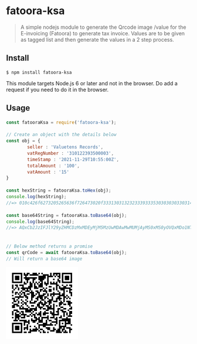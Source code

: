 # fatoora-ksa

> A simple nodejs module to generate the Qrcode image /value for the E-invoicing (Fatoora) to generate tax invoice. Values are to be given as tagged list and then generate the values in a 2 step process. 

## Install

```
$ npm install fatoora-ksa
```

This module targets Node.js 6 or later and not in the browser. Do add a request if you need to do it in the browser.

## Usage

```js
const fatooraKsa = require('fatoora-ksa');

// Create an object with the details below
const obj = {
        seller : 'Valuetens Records',
        vatRegNumber : '310122393500003',
        timeStamp : '2021-11-29T10:55:00Z',
        totalAmount : '100',
        vatAmount : '15'
}

const hexString = fatooraKsa.toHex(obj);
console.log(hexString);
//=> 010c426f6273205265636f726473020f3331303132323339333530303030330314323032312d31312d32395431303a35353a30305a0404313030300503313530

const base64String = fatooraKsa.toBase64(obj);
console.log(base64String);
//=> AQxCb2JzIFJlY29yZHMCDzMxMDEyMjM5MzUwMDAwMwMUMjAyMS0xMS0yOVQxMDo1NTowMFoEBDEwMDAFAzE1MA==


// Below method returns a promise
const qrCode = await fatooraKsa.toBase64(obj);
// Will return a base64 image


```


![Qrcode](qrcode.png)

